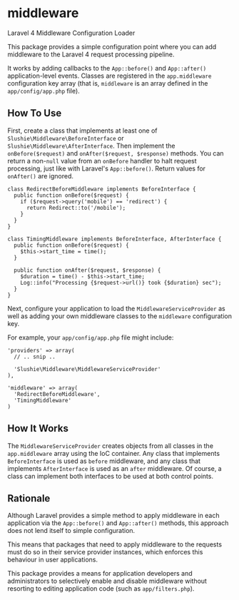 middleware
==========

Laravel 4 Middleware Configuration Loader

This package provides a simple configuration point where you can
add middleware to the Laravel 4 request processing pipeline.

It works by adding callbacks to the `App::before()` and `App::after()`
application-level events. Classes are registered in the `app.middleware`
configuration key array (that is, `middleware` is an array defined in
the `app/config/app.php` file).

How To Use
----------

First, create a class that implements at least one of
`Slushie\Middleware\BeforeInterface` or `Slushie\Middleware\AfterInterface`.
Then implement the `onBefore($request)` and `onAfter($request, $response)`
methods. You can return a non-`null` value from an `onBefore` handler to
halt request processing, just like with Laravel's `App::before()`. Return
values for `onAfter()` are ignored.

    class RedirectBeforeMiddleware implements BeforeInterface {
      public function onBefore($request) {
        if ($request->query('mobile') == 'redirect') {
          return Redirect::to('/mobile');
        }
      }
    }

    class TimingMiddleware implements BeforeInterface, AfterInterface {
      public function onBefore($request) {
        $this->start_time = time();
      }

      public function onAfter($request, $response) {
        $duration = time() - $this->start_time;
        Log::info("Processing {$request->url()} took {$duration} sec");
      }
    }

Next, configure your application to load the `MiddlewareServiceProvider`
as well as adding your own middleware classes to the `middleware` configuration
key.

For example, your `app/config/app.php` file might include:

    'providers' => array(
      // .. snip ..

      'Slushie\Middleware\MiddlewareServiceProvider'
    ),

    'middleware' => array(
      'RedirectBeforeMiddleware',
      'TimingMiddleware'
    )

How It Works
------------

The `MiddlewareServiceProvider` creates objects from all classes
in the `app.middleware` array using the IoC container. Any class
that implements `BeforeInterface` is used as `before` middleware,
and any class that implements `AfterInterface` is used as an
`after` middleware. Of course, a class can implement both interfaces
to be used at both control points.

Rationale
---------

Although Laravel provides a simple method to apply middleware in
each application via the `App::before()` and `App::after()` methods,
this approach does not lend itself to simple configuration.

This means that packages that need to apply middleware to the requests
must do so in their service provider instances, which enforces this
behaviour in user applications.

This package provides a means for application developers and administrators
to selectively enable and disable middleware without resorting to editing
application code (such as `app/filters.php`).